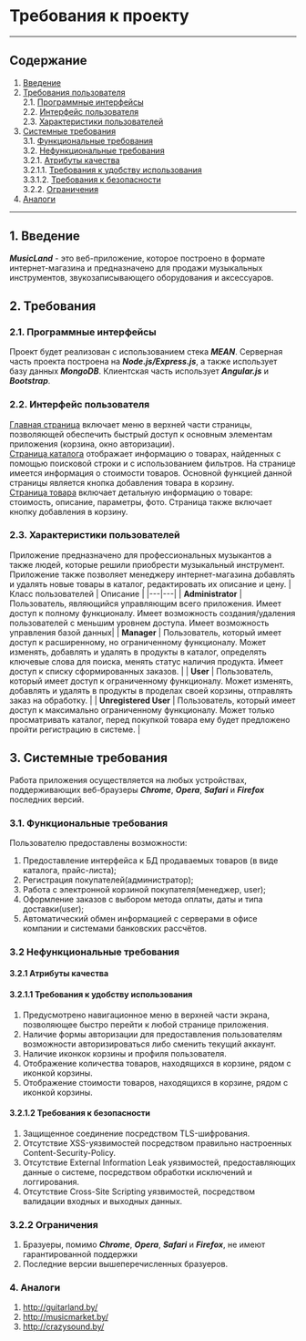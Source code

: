 
# Требования к проекту 
___
## Содержание
1. [Введение](#1)
1. [Требования пользователя](#2)  
    2.1. [Программные интерфейсы](#2.1)  
    2.2. [Интерфейс пользователя](#2.2)  
    2.3. [Характеристики пользователей](#2.3)
1. [Системные требования](#3)  
    3.1. [Функциональные требования](#3.1)  
    3.2. [Нефункциональные требования](#3.2)  
        3.2.1. [Атрибуты качества](#3.2.1)  
            3.2.1.1. [Требования к удобству использования](#3.2.1.1)   
            3.3.1.2. [Требования к безопасности](#3.2.1.2)  
        3.2.2. [Ограничения](#3.2.2)  
 1. [Аналоги](#4)
--- 
## 1. Введение <a name="1"></a>
***MusicLand*** - это веб-приложение, которое построено в формате интернет-магазина и предназначено для продажи музыкальных инструментов, звукозаписывающего оборудования и аксессуаров.

## 2. Требования <a name="2"></a>
### 2.1. Программные интерфейсы <a name="2.1"></a>
Проект будет реализован с использованием стека ***MEAN***. Серверная часть проекта построена на ***Node.js/Express.js***, а также использует базу данных ***MongoDB***. Клиентская часть использует ***Angular.js*** и ***Bootstrap***.

### 2.2. Интерфейс пользователя <a name="2.2"></a>
[Главная страница](https://github.com/R3g3m/TRTPO/blob/master/Mockups/main.png) включает меню в верхней части страницы, позволяющей обеспечить быстрый доступ к основным элементам приложения (корзина, окно авторизации).   
[Страница каталога](https://github.com/R3g3m/TRTPO/blob/master/Mockups/catalog.png) отображает информацию о товарах, найденных с помощью поисковой строки и с использованием фильтров. На странице имеется информация о стоимости товаров. Основной функцией данной страницы является кнопка добавления товара в корзину.  
[Страница товара](https://github.com/R3g3m/TRTPO/blob/master/Mockups/item.png) включает детальную информацию о товаре: стоимость, описание, параметры, фото. Страница также включает кнопку добавления в корзину.
### 2.3. Характеристики пользователей <a name="2.3"></a>
Приложение предназначено для профессиональных музыкантов а также людей, которые решили приобрести музыкальный инструмент. Приложение также позволяет менеджеру интернет-магазина добавлять и удалять новые товары в каталог, редактировать их описание и цену.
| Класс пользователей | Описание |
|---|---|
| **Administrator** | Пользователь, являющийся управляющим всего приложения. Имеет доступ к полному функционалу. Имеет возможность создания/удаления пользователей с меньшим уровнем доступа. Имеет возможность управления базой данных|
| **Manager** | Пользователь, который имеет доступ к расширенному, но ограниченному функционалу. Может изменять, добавлять и удалять в продукты в каталог, определять ключевые слова для поиска, менять статус наличия продукта. Имеет доступ к списку сформированных заказов. |
| **User** | Пользователь, который имеет доступ к ограниченному функционалу. Может изменять, добавлять и удалять в продукты в проделах своей корзины, отправлять заказ на обработку. |
| **Unregistered User** | Пользователь, который имеет доступ к максимально ограниченному функционалу. Может только просматривать каталог, перед покупкой товара ему будет предложено пройти регистрацию в системе.  |

## 3. Системные требования <a name="3"></a>
Работа приложения осуществляется на любых устройствах, поддерживающих веб-браузеры ***Chrome***, ***Opera***, ***Safari*** и ***Firefox*** последних версий.

### 3.1. Функциональные требования <a name="3.1"></a>
Пользователю предоставлены возможности:
1. Предоставление интерфейса к БД продаваемых товаров (в виде каталога, прайс-листа);
2. Регистрация покупателей(администратор);
3. Работа с электронной корзиной покупателя(менеджер, user);
4. Оформление заказов с выбором метода оплаты, даты и типа доставки(user);
5. Автоматический обмен информацией с серверами в офисе компании и системами банковских рассчётов.

### 3.2 Нефункциональные требования <a name="3.2"></a>

#### 3.2.1 Атрибуты качества <a name="3.2.1"></a>

#### 3.2.1.1 Требования к удобству использования <a name="3.2.1.1"></a>
1. Предусмотрено навигационное меню в верхней части экрана, позволяющее быстро перейти к любой странице приложения.
2. Наличие формы авторизации для предоставления пользователям возможности авторизироваться либо сменить текущий аккаунт.
3. Наличие иконкок корзины и профиля пользователя.
4. Отображение количества товаров, находящихся в корзине, рядом с иконкой корзины.
5. Отображение стоимости товаров, находящихся в корзине, рядом с иконкой корзины.

#### 3.2.1.2 Требования к безопасности <a name="3.2.1.2"></a>
1. Защищенное соединение посредством TLS-шифрования.
1. Отсутствие XSS-уязвимостей посредством правильно настроенных Content-Security-Policy.
1. Отсутствие External Information Leak уязвимостей, предоставляющих данные о системе, посредством обработки исключений и логгирования.
1. Отсутствие Cross-Site Scripting уязвимостей, посредством валидации входных и выходных данных.

### 3.2.2 Ограничения <a name="3.2.2"></a>
1. Бразуеры, помимо ***Chrome***, ***Opera***, ***Safari*** и ***Firefox***, не имеют гарантированной поддержки
2. Последние версии вышеперечисленных бразуеров.

### 4. Аналоги <a name="4"></a>
1. http://guitarland.by/
2. http://musicmarket.by/
3. http://crazysound.by/
